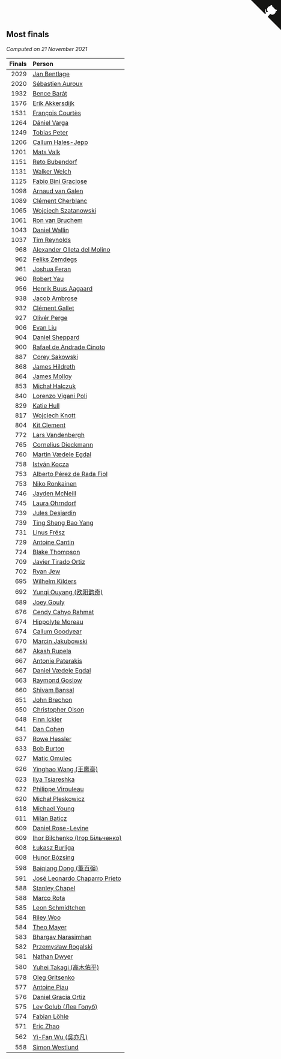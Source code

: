 ## Most finals

*Computed on 21 November 2021*

| Finals | Person |
| ---: | :--- |
| 2029 | [Jan Bentlage](https://www.worldcubeassociation.org/persons/2010BENT01) |
| 2020 | [Sébastien Auroux](https://www.worldcubeassociation.org/persons/2008AURO01) |
| 1932 | [Bence Barát](https://www.worldcubeassociation.org/persons/2008BARA01) |
| 1576 | [Erik Akkersdijk](https://www.worldcubeassociation.org/persons/2005AKKE01) |
| 1531 | [François Courtès](https://www.worldcubeassociation.org/persons/2008COUR01) |
| 1264 | [Dániel Varga](https://www.worldcubeassociation.org/persons/2008VARG01) |
| 1249 | [Tobias Peter](https://www.worldcubeassociation.org/persons/2014PETE03) |
| 1206 | [Callum Hales-Jepp](https://www.worldcubeassociation.org/persons/2012HALE01) |
| 1201 | [Mats Valk](https://www.worldcubeassociation.org/persons/2007VALK01) |
| 1151 | [Reto Bubendorf](https://www.worldcubeassociation.org/persons/2012BUBE01) |
| 1131 | [Walker Welch](https://www.worldcubeassociation.org/persons/2011WELC01) |
| 1125 | [Fabio Bini Graciose](https://www.worldcubeassociation.org/persons/2010GRAC02) |
| 1098 | [Arnaud van Galen](https://www.worldcubeassociation.org/persons/2006GALE01) |
| 1089 | [Clément Cherblanc](https://www.worldcubeassociation.org/persons/2014CHER05) |
| 1065 | [Wojciech Szatanowski](https://www.worldcubeassociation.org/persons/2011SZAT01) |
| 1061 | [Ron van Bruchem](https://www.worldcubeassociation.org/persons/2003BRUC01) |
| 1043 | [Daniel Wallin](https://www.worldcubeassociation.org/persons/2013WALL03) |
| 1037 | [Tim Reynolds](https://www.worldcubeassociation.org/persons/2005REYN01) |
| 968 | [Alexander Olleta del Molino](https://www.worldcubeassociation.org/persons/2008OLLE01) |
| 962 | [Feliks Zemdegs](https://www.worldcubeassociation.org/persons/2009ZEMD01) |
| 961 | [Joshua Feran](https://www.worldcubeassociation.org/persons/2011FERA01) |
| 960 | [Robert Yau](https://www.worldcubeassociation.org/persons/2009YAUR01) |
| 956 | [Henrik Buus Aagaard](https://www.worldcubeassociation.org/persons/2006BUUS01) |
| 938 | [Jacob Ambrose](https://www.worldcubeassociation.org/persons/2010AMBR01) |
| 932 | [Clément Gallet](https://www.worldcubeassociation.org/persons/2004GALL02) |
| 927 | [Olivér Perge](https://www.worldcubeassociation.org/persons/2007PERG01) |
| 906 | [Evan Liu](https://www.worldcubeassociation.org/persons/2009LIUE01) |
| 904 | [Daniel Sheppard](https://www.worldcubeassociation.org/persons/2009SHEP01) |
| 900 | [Rafael de Andrade Cinoto](https://www.worldcubeassociation.org/persons/2007CINO01) |
| 887 | [Corey Sakowski](https://www.worldcubeassociation.org/persons/2011SAKO01) |
| 868 | [James Hildreth](https://www.worldcubeassociation.org/persons/2009HILD01) |
| 864 | [James Molloy](https://www.worldcubeassociation.org/persons/2011MOLL01) |
| 853 | [Michał Halczuk](https://www.worldcubeassociation.org/persons/2006HALC01) |
| 840 | [Lorenzo Vigani Poli](https://www.worldcubeassociation.org/persons/2007POLI01) |
| 829 | [Katie Hull](https://www.worldcubeassociation.org/persons/2010HULL01) |
| 817 | [Wojciech Knott](https://www.worldcubeassociation.org/persons/2011KNOT01) |
| 804 | [Kit Clement](https://www.worldcubeassociation.org/persons/2008CLEM01) |
| 772 | [Lars Vandenbergh](https://www.worldcubeassociation.org/persons/2003VAND01) |
| 765 | [Cornelius Dieckmann](https://www.worldcubeassociation.org/persons/2009DIEC01) |
| 760 | [Martin Vædele Egdal](https://www.worldcubeassociation.org/persons/2013EGDA02) |
| 758 | [István Kocza](https://www.worldcubeassociation.org/persons/2005KOCZ01) |
| 753 | [Alberto Pérez de Rada Fiol](https://www.worldcubeassociation.org/persons/2011FIOL01) |
| 753 | [Niko Ronkainen](https://www.worldcubeassociation.org/persons/2010RONK01) |
| 746 | [Jayden McNeill](https://www.worldcubeassociation.org/persons/2012MCNE01) |
| 745 | [Laura Ohrndorf](https://www.worldcubeassociation.org/persons/2009OHRN01) |
| 739 | [Jules Desjardin](https://www.worldcubeassociation.org/persons/2010DESJ01) |
| 739 | [Ting Sheng Bao Yang](https://www.worldcubeassociation.org/persons/2008BAOY01) |
| 731 | [Linus Frész](https://www.worldcubeassociation.org/persons/2011FRES01) |
| 729 | [Antoine Cantin](https://www.worldcubeassociation.org/persons/2010CANT02) |
| 724 | [Blake Thompson](https://www.worldcubeassociation.org/persons/2010THOM03) |
| 709 | [Javier Tirado Ortiz](https://www.worldcubeassociation.org/persons/2009TIRA01) |
| 702 | [Ryan Jew](https://www.worldcubeassociation.org/persons/2008JEWR01) |
| 695 | [Wilhelm Kilders](https://www.worldcubeassociation.org/persons/2010KILD02) |
| 692 | [Yunqi Ouyang (欧阳韵奇)](https://www.worldcubeassociation.org/persons/2007YUNQ01) |
| 689 | [Joey Gouly](https://www.worldcubeassociation.org/persons/2007GOUL01) |
| 676 | [Cendy Cahyo Rahmat](https://www.worldcubeassociation.org/persons/2010RAHM02) |
| 674 | [Hippolyte Moreau](https://www.worldcubeassociation.org/persons/2008MORE02) |
| 674 | [Callum Goodyear](https://www.worldcubeassociation.org/persons/2012GOOD02) |
| 670 | [Marcin Jakubowski](https://www.worldcubeassociation.org/persons/2007JAKU01) |
| 667 | [Akash Rupela](https://www.worldcubeassociation.org/persons/2012RUPE01) |
| 667 | [Antonie Paterakis](https://www.worldcubeassociation.org/persons/2012PATE01) |
| 667 | [Daniel Vædele Egdal](https://www.worldcubeassociation.org/persons/2013EGDA01) |
| 663 | [Raymond Goslow](https://www.worldcubeassociation.org/persons/2014GOSL01) |
| 660 | [Shivam Bansal](https://www.worldcubeassociation.org/persons/2011BANS02) |
| 651 | [John Brechon](https://www.worldcubeassociation.org/persons/2010BREC01) |
| 650 | [Christopher Olson](https://www.worldcubeassociation.org/persons/2009OLSO01) |
| 648 | [Finn Ickler](https://www.worldcubeassociation.org/persons/2012ICKL01) |
| 641 | [Dan Cohen](https://www.worldcubeassociation.org/persons/2007COHE01) |
| 637 | [Rowe Hessler](https://www.worldcubeassociation.org/persons/2007HESS01) |
| 633 | [Bob Burton](https://www.worldcubeassociation.org/persons/2003BURT01) |
| 627 | [Matic Omulec](https://www.worldcubeassociation.org/persons/2010OMUL02) |
| 626 | [Yinghao Wang (王鹰豪)](https://www.worldcubeassociation.org/persons/2010WANG07) |
| 623 | [Ilya Tsiareshka](https://www.worldcubeassociation.org/persons/2012TERE01) |
| 622 | [Philippe Virouleau](https://www.worldcubeassociation.org/persons/2008VIRO01) |
| 620 | [Michał Pleskowicz](https://www.worldcubeassociation.org/persons/2009PLES01) |
| 618 | [Michael Young](https://www.worldcubeassociation.org/persons/2008YOUN02) |
| 611 | [Milán Baticz](https://www.worldcubeassociation.org/persons/2005BATI01) |
| 609 | [Daniel Rose-Levine](https://www.worldcubeassociation.org/persons/2015ROSE01) |
| 609 | [Ihor Bilchenko (Ігор Більченко)](https://www.worldcubeassociation.org/persons/2011BILC01) |
| 608 | [Łukasz Burliga](https://www.worldcubeassociation.org/persons/2013BURL01) |
| 608 | [Hunor Bózsing](https://www.worldcubeassociation.org/persons/2009BOZS01) |
| 598 | [Baiqiang Dong (董百强)](https://www.worldcubeassociation.org/persons/2008DONG06) |
| 591 | [José Leonardo Chaparro Prieto](https://www.worldcubeassociation.org/persons/2011CHAP01) |
| 588 | [Stanley Chapel](https://www.worldcubeassociation.org/persons/2016CHAP04) |
| 588 | [Marco Rota](https://www.worldcubeassociation.org/persons/2009ROTA01) |
| 585 | [Leon Schmidtchen](https://www.worldcubeassociation.org/persons/2010SCHM01) |
| 584 | [Riley Woo](https://www.worldcubeassociation.org/persons/2007WOOR01) |
| 584 | [Theo Mayer](https://www.worldcubeassociation.org/persons/2012MAYE01) |
| 583 | [Bhargav Narasimhan](https://www.worldcubeassociation.org/persons/2011NARA02) |
| 582 | [Przemysław Rogalski](https://www.worldcubeassociation.org/persons/2013ROGA02) |
| 581 | [Nathan Dwyer](https://www.worldcubeassociation.org/persons/2011DWYE02) |
| 580 | [Yuhei Takagi (高木佑平)](https://www.worldcubeassociation.org/persons/2008TAKA01) |
| 578 | [Oleg Gritsenko](https://www.worldcubeassociation.org/persons/2011GRIT01) |
| 577 | [Antoine Piau](https://www.worldcubeassociation.org/persons/2008PIAU01) |
| 576 | [Daniel Gracia Ortiz](https://www.worldcubeassociation.org/persons/2009ORTI01) |
| 575 | [Lev Golub (Лев Голуб)](https://www.worldcubeassociation.org/persons/2014HOLU01) |
| 574 | [Fabian Löhle](https://www.worldcubeassociation.org/persons/2012LAHL01) |
| 571 | [Eric Zhao](https://www.worldcubeassociation.org/persons/2010ZHAO19) |
| 562 | [Yi-Fan Wu (吳亦凡)](https://www.worldcubeassociation.org/persons/2010WUIF01) |
| 558 | [Simon Westlund](https://www.worldcubeassociation.org/persons/2008WEST02) |


<a href="https://github.com/jonatanklosko/wca_statistics" class="github-corner" aria-label="View source on Github"><svg width="80" height="80" viewBox="0 0 250 250" style="fill:#151513; color:#fff; position: absolute; top: 0; border: 0; right: 0;" aria-hidden="true"><path d="M0,0 L115,115 L130,115 L142,142 L250,250 L250,0 Z"></path><path d="M128.3,109.0 C113.8,99.7 119.0,89.6 119.0,89.6 C122.0,82.7 120.5,78.6 120.5,78.6 C119.2,72.0 123.4,76.3 123.4,76.3 C127.3,80.9 125.5,87.3 125.5,87.3 C122.9,97.6 130.6,101.9 134.4,103.2" fill="currentColor" style="transform-origin: 130px 106px;" class="octo-arm"></path><path d="M115.0,115.0 C114.9,115.1 118.7,116.5 119.8,115.4 L133.7,101.6 C136.9,99.2 139.9,98.4 142.2,98.6 C133.8,88.0 127.5,74.4 143.8,58.0 C148.5,53.4 154.0,51.2 159.7,51.0 C160.3,49.4 163.2,43.6 171.4,40.1 C171.4,40.1 176.1,42.5 178.8,56.2 C183.1,58.6 187.2,61.8 190.9,65.4 C194.5,69.0 197.7,73.2 200.1,77.6 C213.8,80.2 216.3,84.9 216.3,84.9 C212.7,93.1 206.9,96.0 205.4,96.6 C205.1,102.4 203.0,107.8 198.3,112.5 C181.9,128.9 168.3,122.5 157.7,114.1 C157.9,116.9 156.7,120.9 152.7,124.9 L141.0,136.5 C139.8,137.7 141.6,141.9 141.8,141.8 Z" fill="currentColor" class="octo-body"></path></svg></a><style>.github-corner:hover .octo-arm{animation:octocat-wave 560ms ease-in-out}@keyframes octocat-wave{0%,100%{transform:rotate(0)}20%,60%{transform:rotate(-25deg)}40%,80%{transform:rotate(10deg)}}@media (max-width:500px){.github-corner:hover .octo-arm{animation:none}.github-corner .octo-arm{animation:octocat-wave 560ms ease-in-out}}</style>
